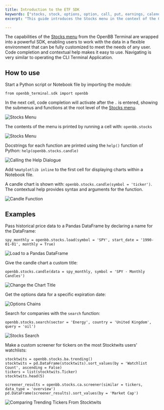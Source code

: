 ```yaml
---
title: Introduction to the ETF SDK
keywords: ["stocks, stock, options, option, call, put, earnings, calendar, how-to, guide, scripts, fundamental, analysis, technical, behavioural, analyst, equity, research, api, sdk, application, python, notebook, jupyter"]
excerpt: "This guide introduces the Stocks menu in the context of the OpenBB SDK."

---
```


The capabilities of the
<a href="https://openbb-finance.github.io/OpenBBTerminal/terminal/stocks/" target="_blank">Stocks
menu</a> from the OpenBB Terminal are wrapped into a powerful SDK, enabling
users to work with the data in a flexible environment that can be fully
customized to meet the needs of any user. Code completion and contextual help
makes it easy to use. Navigating is very similar to operating the CLI Terminal
Application.

## How to use

Start a Python script or Notebook file by importing the module:

`from openbb_terminal.sdk import openbb`

In the next cell, code completion will activate after the `.` is entered,
showing the submenus and functions at the root level of the
<a href="https://openbb-finance.github.io/OpenBBTerminal/terminal/stocks/" target="_blank">Stocks
menu</a>.

![Stocks Menu](https://user-images.githubusercontent.com/85772166/195393178-83c39078-3419-4fae-bf69-5950b143b422.png)

The contents of the menu is printed by running a cell with: `openbb.stocks`

![Stocks Menu](https://user-images.githubusercontent.com/85772166/195393891-8ff6d5d2-043a-463b-994a-2ad0805bef0d.png)

Docstrings for each function are printed using the `help()` function of Python:
`help(openbb.stocks.candle)`

![Calling the Help Dialogue](https://user-images.githubusercontent.com/85772166/195407824-16ce6a84-ca1f-42ea-9a4e-7de6584b356c.png)

Add `%matplotlib inline` to the first cell for displaying charts within a
Notebook file.

A candle chart is shown with: `openbb.stocks.candle(symbol = 'ticker')`. The
contextual help provides syntax and arguments for the function.

![Candle Function](https://user-images.githubusercontent.com/85772166/195409395-4a09d357-9725-4e71-8342-86607f27d060.png)

## Examples

Pass historical price data to a Pandas DataFrame by declaring a name for the
DataFrame:

`spy_monthly = openbb.stocks.load(symbol = 'SPY', start_date = '1990-01-01', monthly = True)`

![Load to a Pandas DataFrame](https://user-images.githubusercontent.com/85772166/195410451-7ab90457-122e-478c-a023-72fdf31fd6f5.png)

Give the candle chart a custom title:

`openbb.stocks.candle(data = spy_monthly, symbol = 'SPY - Monthly Candles')`

![Change the Chart Title](https://user-images.githubusercontent.com/85772166/195198857-9af40ffe-e7b6-46d3-9887-bca05999fd3f.png)

Get the options data for a specific expiration date:

![Options Chains](https://user-images.githubusercontent.com/85772166/195446332-58daf843-ff1b-4821-a12e-a15209397af0.png)

Search for companies with the `search` function:

`openbb.stocks.search(sector = 'Energy', country = 'United Kingdom', query = 'oil')`

![Stocks Search](https://user-images.githubusercontent.com/85772166/195447185-d3582665-7852-4a1e-bf0e-d0d389ec8ed7.png)

Make a custom screener for tickers on the most Stocktwits users' watchlists:

```
stocktwits = openbb.stocks.ba.trending()
stocktwits = pd.DataFrame(stocktwits).sort_values(by = 'Watchlist Count', ascending = False)
tickers = list(stocktwits.Ticker)
stocktwits.head(5)

screener_results = openbb.stocks.ca.screener(similar = tickers, data_type = 'overview')
pd.DataFrame(screener_results).sort_values(by = 'Market Cap')
```

![Comparing Trending Tickers From Stocktwits](https://user-images.githubusercontent.com/85772166/195452365-44847886-02c8-4b0f-a348-7eeb791b8f60.png)
